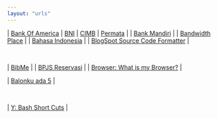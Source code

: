 ```yaml
---
layout: "urls"
---
```


| [Bank Of America](https://www.bankofamerica.com/) | [BNI](https://www.bni.co.id/) | [CIMB](https://www.octoclicks.co.id/) | [Permata](https://www.permatabank.com/) |
| [Bank Mandiri](https://bankmandiri.co.id/) |
| [Bandwidth Place](https://www.bandwidthplace.com/) |
| [Bahasa Indonesia](https://rahmatm.samik-ibrahim.vlsm.org/2017/08/bahasa-indonesia.html) |
| [BlogSpot Source Code Formatter](http://codeformatter.blogspot.com/) |

<br>

| [BibMe](https://www.bibme.org/) |
| [BPJS Reservasi](https://reservasi.ehealth.co.id/) |
| [Browser: What is my Browser?](https://www.whatismybrowser.com/) |

| [Balonku ada 5](https://youtu.be/K5czD_jB9Os) |

<br>

| [Y: Bash Short Cuts](https://www.youtube.com/watch?v=C-AQAJXdoS8) | 

